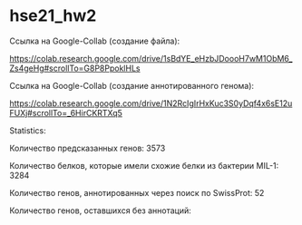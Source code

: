 # hse21_hw2

Ссылка на Google-Collab (создание файла):

https://colab.research.google.com/drive/1sBdYE_eHzbJDoooH7wM1ObM6_Zs4geHg#scrollTo=G8P8PpoklHLs

Ссылка на Google-Collab (создание аннотированного генома):

https://colab.research.google.com/drive/1N2RcIgIrHxKuc3S0yDqf4x6sE12uFUXj#scrollTo=_6HirCKRTXq5

Statistics:

Количество предсказанных генов: 3573

Количество белков, которые имели схожие белки из бактерии MIL-1: 3284

Количество генов, аннотированных через поиск по SwissProt: 52

Количество генов, оставшихся без аннотаций: 
